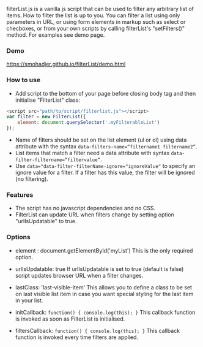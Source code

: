 filterList.js is a vanilla js script that can be used to filter any arbitrary list of items. How to filter the list is up to you. You can filter a list using only parameters in URL, or using form elements in markup such as select or checboxes, or from your own scripts by calling filterList's "setFilters()" method. For examples see demo page.

### Demo
https://smohadjer.github.io/filterList/demo.html

### How to use
- Add script to the bottom of your page before closing body tag and then initialise "FilterList" class:
```javascript
<script src="path/to/script/filterlist.js"></script>
var filter = new FilterList({
	element: document.querySelector('.myFilterableList')
});
```
- Name of filters should be set on the list element (ul or ol) using data attribute with the syntax `data-filters-name=“filtername1 filtername2”`.
- List items that match a filter need a data attribute with syntax `data-filter-filtername=“filtervalue”`.
- Use `data="data-filter-filterName-ignore="ignoreValue"` to specify an ignore value for a filter. If a filter has this value, the filter will be ignored (no filtering).

### Features
- The script has no javascript dependencies and no CSS.
- FilterList can update URL when filters change by setting option "urlIsUpdatable" to true.

### Options
- element : document.getElementById('myList')
This is the only required option.

- urlIsUpdatable: true
If urlIsUpdatable is set to true (default is false) script updates browser URL when a filter changes.

- lastClass: 'last-visible-item'
This allows you to define a class to be set on last visible list item in case you want special styling for the last item in your list.

- initCallback: `function() { console.log(this); }`
This callback function is invoked as soon as FilterList is initialised.

- filtersCallback: `function() { console.log(this); }`
This callback function is invoked every time filters are applied.
